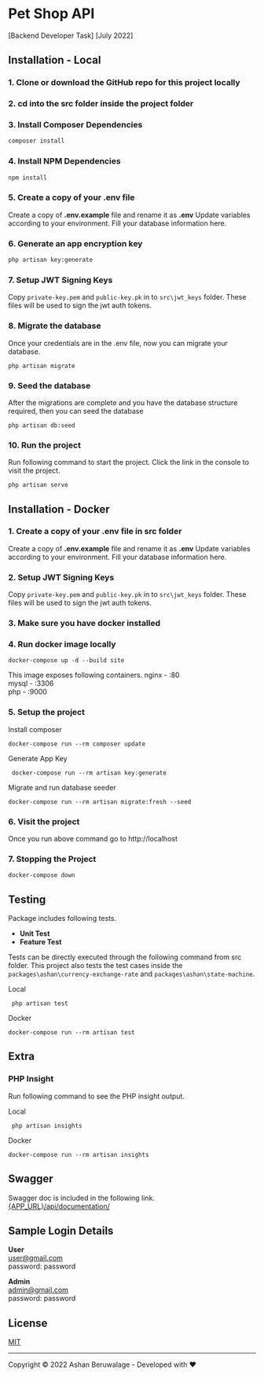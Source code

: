 # Pet Shop API
 [Backend Developer Task] [July 2022]

## Installation - Local

### 1. Clone or download the GitHub repo for this project locally

### 2. cd into the src folder inside the project folder

### 3. Install Composer Dependencies
```cmd
composer install
```
### 4. Install NPM Dependencies
```cmd
npm install
```
### 5. Create a copy of your .env file
Create a copy of **.env.example** file and rename it as **.env**
Update variables according to your environment.
Fill your database information here.

### 6. Generate an app encryption key
```cmd
php artisan key:generate
```

### 7. Setup JWT Signing Keys
Copy `private-key.pem` and `public-key.pk` in to `src\jwt_keys` folder. These files will be used to sign the jwt auth tokens.

### 8. Migrate the database
Once your credentials are in the .env file, now you can migrate your database.

    php artisan migrate

### 9. Seed the database
After the migrations are complete and you have the database structure required, then you can seed the database 

    php artisan db:seed
### 10. Run the project
Run following command to start the project. Click the link in the console to visit the project.

    php artisan serve

## Installation - Docker

### 1. Create a copy of your .env file in src folder
Create a copy of **.env.example** file and rename it as **.env**
Update variables according to your environment.
Fill your database information here.

### 2. Setup JWT Signing Keys
Copy `private-key.pem` and `public-key.pk` in to `src\jwt_keys` folder. These files will be used to sign the jwt auth tokens.

### 3. Make sure you have docker installed
  
### 4. Run docker image locally  
```  
docker-compose up -d --build site
```  
This image exposes following containers.
nginx - :80  
mysql - :3306  
php - :9000  
### 5. Setup the project

  Install composer

    docker-compose run --rm composer update  

Generate App Key

     docker-compose run --rm artisan key:generate

Migrate and run database seeder

    docker-compose run --rm artisan migrate:fresh --seed  
    
### 6. Visit the project
  Once you run above command go to http://localhost  
  
### 7. Stopping the Project
  

    docker-compose down  

  



## Testing

Package includes following tests.

 - **Unit Test**
 - **Feature Test**

Tests can be directly executed through the following command from src folder.
This project also tests the test cases inside the `packages\ashan\currency-exchange-rate` and `packages\ashan\state-machine`.

Local
 

     php artisan test

Docker

    docker-compose run --rm artisan test  

## Extra

### PHP Insight
Run following command to see the PHP insight output.

Local

     php artisan insights

Docker

    docker-compose run --rm artisan insights
## Swagger
Swagger doc is included in the following link.
[{APP_URL}/api/documentation/](http://127.0.0.1:8000/api/documentation/)

## Sample Login Details

**User**\
user@gmail.com\
password: password

**Admin**\
admin@gmail.com\
password: password

## License

[MIT](https://choosealicense.com/licenses/mit/)

-------------------
Copyright © 2022 Ashan Beruwalage - Developed with ♥
